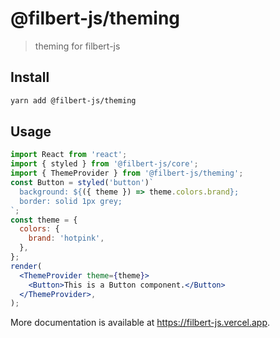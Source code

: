 # @filbert-js/theming

> theming for filbert-js

## Install

```bash
yarn add @filbert-js/theming
```

## Usage

```jsx editor=static
import React from 'react';
import { styled } from '@filbert-js/core';
import { ThemeProvider } from '@filbert-js/theming';
const Button = styled('button')`
  background: ${({ theme }) => theme.colors.brand};
  border: solid 1px grey;
`;
const theme = {
  colors: {
    brand: 'hotpink',
  },
};
render(
  <ThemeProvider theme={theme}>
    <Button>This is a Button component.</Button>
  </ThemeProvider>,
);
```

More documentation is available at https://filbert-js.vercel.app.
